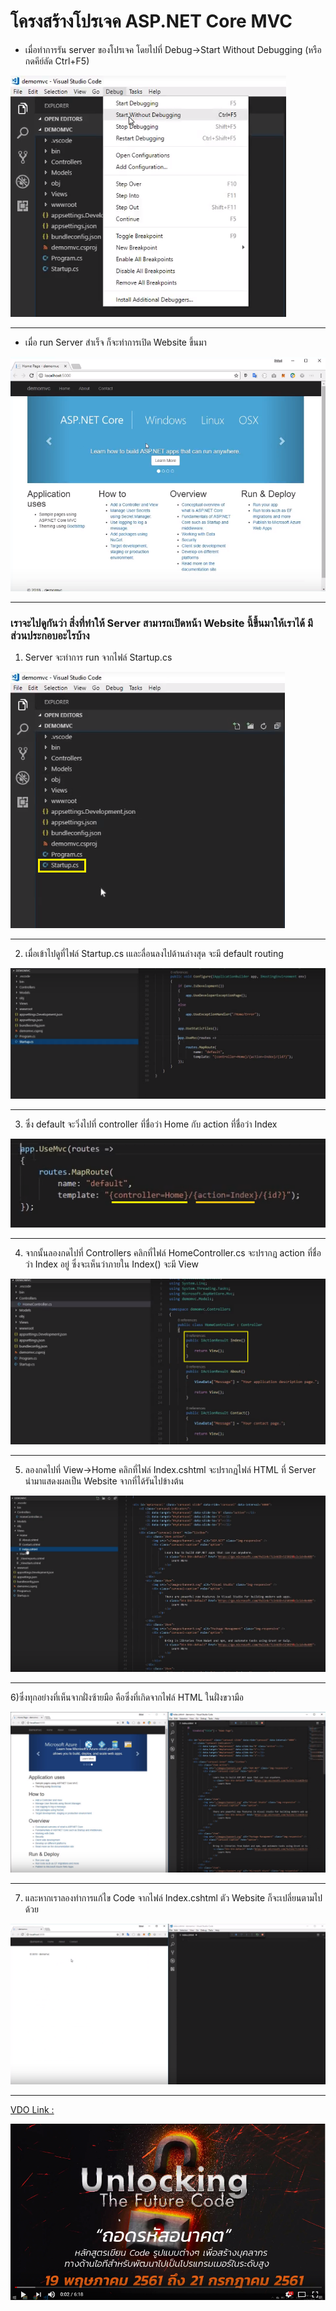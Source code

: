 # โครงสร้างโปรเจค ASP.NET Core MVC

* เมื่อทำการรัน server ของโปรเจค โดยไปที่ Debug->Start Without Debugging (หรือกดคีย์ลัด Ctrl+F5)  

![](images/EP06/01.PNG)

* * *

* เมื่อ run Server สำเร็จ ก็จะทำการเปิด Website ขึ้นมา  

![](images/EP06/02.PNG)

* * *

### เราจะไปดูกันว่า สิ่งที่ทำให้ Server สามารถเปิดหน้า Website นี้ขึ้นมาให้เราได้ มีส่วนประกอบอะไรบ้าง

1) Server จะทำการ run จากไฟล์ Startup.cs  

![](images/EP06/03.PNG)

* * *

2) เมื่อเข้าไปดูที่ไฟล์ Startup.cs เและลื่อนลงไปด้านล่างสุด จะมี default routing  

![](images/EP06/04.PNG)

* * *

3) ซึ่ง default จะวิ่งไปที่ controller ที่ชื่อว่า Home กับ action ที่ชื่อว่า Index  

![](images/EP06/08.PNG)

* * *

4) จากนั้นลองกดไปที่ Controllers คลิกที่ไฟล์ HomeController.cs จะปรากฏ action ที่ชื่อว่า Index อยู่ ซึ่งจะเห็นว่าภายใน Index() จะมี View  

![](images/EP06/09.PNG)

* * *

5) ลองกดไปที่ View->Home คลิกที่ไฟล์ Index.cshtml จะปรากฏไฟล์ HTML ที่ Server นำมาแสดงผลเป็น Website จากที่ได้รันไปข้างต้น  

![](images/EP06/11.PNG)

* * *

6)ซึ่งทุกอย่างที่เห็นจากฝั่งซ้ายมือ คือซึ่งที่เกิดจากไฟล์ HTML ในฝั่งขวามือ 

![](images/EP06/12.PNG)

* * *

7) และหากเราลองทำการแก้ไข Code จากไฟล์ Index.cshtml ตัว Website ก็จะเปลี่ยนตามไปด้วย  

![](images/EP06/14.PNG)

* * *

[VDO Link : ](http://www.youtube.com/watch?v=tpMTZClsE6Y)

[![](images/EP06/00.PNG)](http://www.youtube.com/watch?v=tpMTZClsE6Y)
